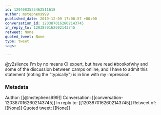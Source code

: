 ```yaml
---
id: 1204083525462511618
author: mstephens999
published_date: 2019-12-09 17:00:57 +00:00
conversation_id: 1203870162602143745
in_reply_to: 1203870162602143745
retweet: None
quoted_tweet: None
type: tweet
tags:

---
```


@y2silence I'm by no means CI expert, but have read #bookofwhy and some of the discussion between camps online, and I have to admit this statement (noting the "typically") is in line with my impression.

### Metadata

Author: [[@mstephens999]]
Conversation: [[conversation-1203870162602143745]]
In reply to: [[1203870162602143745]]
Retweet of: [[None]]
Quoted tweet: [[None]]
